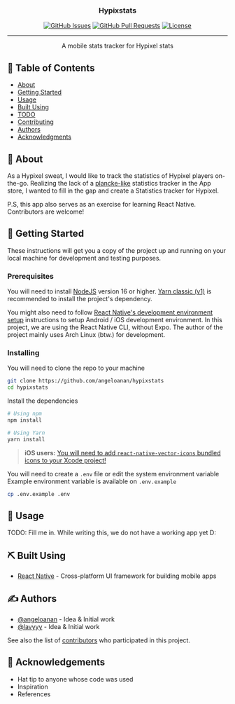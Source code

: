 <p align="center">
  <!-- <a href="" rel="noopener">
    <img width=200px height=200px src="https://i.imgur.com/6wj0hh6.jpg" alt="Project logo">
  </a> -->
</p>

<h3 align="center">Hypixstats</h3>

<div align="center">

  [![GitHub Issues](https://img.shields.io/github/issues/angeloanan/hypixstats.svg)](https://github.com/angeloanan/hypixstats/issues)
  [![GitHub Pull Requests](https://img.shields.io/github/issues-pr/angeloanan/hypixstats.svg)](https://github.com/angeloanan/hypixstats/pulls)
  [![License](https://img.shields.io/github/license/angeloanan/hypixstats)](/LICENSE)

</div>

---

<p align="center"> A mobile stats tracker for Hypixel stats
    <br> 
</p>

## 📝 Table of Contents
- [About](#about)
- [Getting Started](#getting_started)
- [Usage](#usage)
- [Built Using](#built_using)
- [TODO](../TODO.md)
- [Contributing](../CONTRIBUTING.md)
- [Authors](#authors)
- [Acknowledgments](#acknowledgement)

## 🧐 About <a name = "about"></a>
As a Hypixel sweat, I would like to track the statistics of Hypixel players on-the-go. Realizing the lack of a [plancke-like](https://plancke.io/) statistics tracker in the App store, I wanted to fill in the gap and create a Statistics tracker for Hypixel.

P.S, this app also serves as an exercise for learning React Native. Contributors are welcome!

## 🏁 Getting Started <a name = "getting_started"></a>
These instructions will get you a copy of the project up and running on your local machine for development and testing purposes. 
<!-- See [deployment](#deployment) for notes on how to deploy the project on a live system. -->

### Prerequisites
You will need to install [NodeJS](https://nodejs.org/en/) version 16 or higher. [Yarn classic (v1)](https://classic.yarnpkg.com/) is recommended to install the project's dependency.

You might also need to follow [React Native's development environment setup](https://reactnative.dev/docs/environment-setup) instructions to setup Android / iOS development environment. In this project, we are using the React Native CLI, without Expo. The author of the project mainly uses Arch Linux (btw.) for development.

### Installing
You will need to clone the repo to your machine

```sh
git clone https://github.com/angeloanan/hypixstats
cd hypixstats
```

Install the dependencies

```sh
# Using npm
npm install

# Using Yarn
yarn install
```
> **iOS users:** [You will need to add `react-native-vector-icons` bundled icons to your Xcode project!](https://github.com/oblador/react-native-vector-icons#ios)


You will need to create a `.env` file or edit the system environment variable
Example environment variable is available on `.env.example`

```sh
cp .env.example .env
```

<!-- ## 🔧 Running the tests <a name = "tests"></a>
Explain how to run the automated tests for this system.

### Break down into end to end tests
Explain what these tests test and why

```
Give an example
```

### And coding style tests
Explain what these tests test and why

```
Give an example
``` -->

## 🎈 Usage <a name="usage"></a>
TODO: Fill me in. While writing this, we do not have a working app yet D:

<!-- ## 🚀 Deployment <a name = "deployment"></a>
Add additional notes about how to deploy this on a live system. -->

## ⛏️ Built Using <a name = "built_using"></a>
- [React Native](https://reactnative.dev/) - Cross-platform UI framework for building mobile apps

## ✍️ Authors <a name = "authors"></a>
- [@angeloanan](https://github.com/angeloanan) - Idea & Initial work
- [@lavyyy](https://github.com/lavyyy) - Idea & Initial work

See also the list of [contributors](https://github.com/angeloanan/hypixstats/contributors) who participated in this project.

## 🎉 Acknowledgements <a name = "acknowledgement"></a>
- Hat tip to anyone whose code was used
- Inspiration
- References